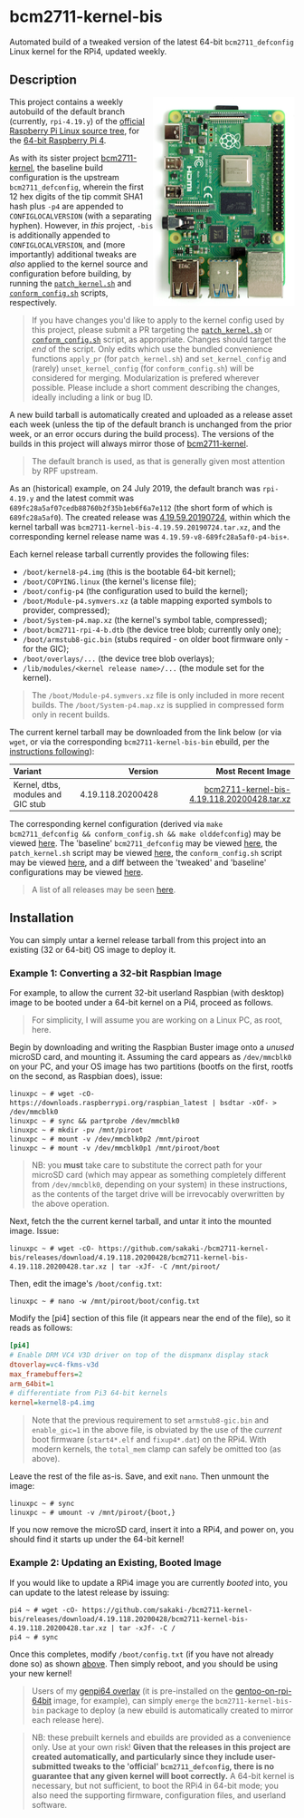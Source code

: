 # bcm2711-kernel-bis
Automated build of a tweaked version of the latest 64-bit `bcm2711_defconfig` Linux kernel for the RPi4, updated weekly.

## Description

<img src="https://raw.githubusercontent.com/sakaki-/resources/master/raspberrypi/pi4/Raspberry_Pi_4_B.jpg" alt="Raspberry Pi 4 B" width="250px" align="right"/>

This project contains a weekly autobuild of the default branch (currently, `rpi-4.19.y`) of the [official Raspberry Pi Linux source tree](https://github.com/raspberrypi/linux), for the [64-bit Raspberry Pi 4](https://www.raspberrypi.org/products/raspberry-pi-4-model-b/).

As with its sister project [bcm2711-kernel](https://github.com/sakaki-/bcm2711-kernel), the baseline build configuration is the upstream `bcm2711_defconfig`, wherein the first 12 hex digits of the tip commit SHA1 hash plus `-p4` are appended to `CONFIGLOCALVERSION` (with a separating hyphen). However, in *this* project, `-bis` is additionally appended to `CONFIGLOCALVERSION`, and (more importantly) additional tweaks are *also* applied to the kernel source and configuration before building, by running the [`patch_kernel.sh`](https://github.com/sakaki-/bcm2711-kernel-bis/blob/master/patch_kernel.sh) and [`conform_config.sh`](https://github.com/sakaki-/bcm2711-kernel-bis/blob/master/conform_config.sh) scripts, respectively.

> If you have changes you'd like to apply to the kernel config used by this project, please submit a PR targeting the [`patch_kernel.sh`](https://github.com/sakaki-/bcm2711-kernel-bis/blob/master/patch_kernel.sh) or [`conform_config.sh`](https://github.com/sakaki-/bcm2711-kernel-bis/blob/master/conform_config.sh) script, as appropriate. Changes should target the *end* of the script. Only edits which use the bundled convenience functions `apply_pr` (for `patch_kernel.sh`) and `set_kernel_config` and (rarely) `unset_kernel_config` (for `conform_config.sh`) will be considered for merging. Modularization is prefered wherever possible. Please include a short comment describing the changes, ideally including a link or bug ID.

A new build tarball is automatically created and uploaded as a release asset each week (unless the tip of the default branch is unchanged from the prior week, or an error occurs during the build process). The versions of the builds in this project will always mirror those of [bcm2711-kernel](https://github.com/sakaki-/bcm2711-kernel).

> The default branch is used, as that is generally given most attention by RPF upstream.

As an (historical) example, on 24 July 2019, the default branch was `rpi-4.19.y` and the latest commit was `689fc28a5af07cedb88760b2f35b1eb6f6a7e112` (the short form of which is `689fc28a5af0`). The created release was [4.19.59.20190724](https://github.com/sakaki-/bcm2711-kernel-bis/releases/tag/4.19.59.20190724), within which the kernel tarball was `bcm2711-kernel-bis-4.19.59.20190724.tar.xz`, and the corresponding kernel release name was `4.19.59-v8-689fc28a5af0-p4-bis+`.

Each kernel release tarball currently provides the following files:
* `/boot/kernel8-p4.img` (this is the bootable 64-bit kernel);
* `/boot/COPYING.linux` (the kernel's license file);
* `/boot/config-p4` (the configuration used to build the kernel);
* `/boot/Module-p4.symvers.xz` (a table mapping exported symbols to provider, compressed);
* `/boot/System-p4.map.xz` (the kernel's symbol table, compressed);
* `/boot/bcm2711-rpi-4-b.dtb` (the device tree blob; currently only one);
* `/boot/armstub8-gic.bin` (stubs required - on older boot firmware only - for the GIC);
* `/boot/overlays/...` (the device tree blob overlays);
* `/lib/modules/<kernel release name>/...` (the module set for the kernel).

> The `/boot/Module-p4.symvers.xz` file is only included in more recent builds. The `/boot/System-p4.map.xz` is supplied in compressed form only in recent builds.

The current kernel tarball may be downloaded from the link below (or via `wget`, or via the corresponding `bcm2711-kernel-bis-bin` ebuild, per the [instructions following](#installation)):

Variant | Version | Most Recent Image
:--- | ---: | ---:
Kernel, dtbs, modules and GIC stub | 4.19.118.20200428 | [bcm2711-kernel-bis-4.19.118.20200428.tar.xz](https://github.com/sakaki-/bcm2711-kernel-bis/releases/download/4.19.118.20200428/bcm2711-kernel-bis-4.19.118.20200428.tar.xz)

The corresponding kernel configuration (derived via `make bcm2711_defconfig && conform_config.sh && make olddefconfig`) may be viewed [here](https://github.com/sakaki-/bcm2711-kernel-bis/blob/master/config). The 'baseline' `bcm2711_defconfig` may be viewed [here](https://github.com/sakaki-/bcm2711-kernel-bis/blob/master/bcm2711_config), the `patch_kernel.sh` script may be viewed [here](https://github.com/sakaki-/bcm2711-kernel-bis/blob/master/patch_kernel.sh), the `conform_config.sh` script may be viewed [here](https://github.com/sakaki-/bcm2711-kernel-bis/blob/master/conform_config.sh), and a diff between the 'tweaked' and 'baseline' configurations may be viewed [here](https://github.com/sakaki-/bcm2711-kernel-bis/blob/master/vs_bcm2711_config.diff).

> A list of all releases may be seen [here](https://github.com/sakaki-/bcm2711-kernel-bis/releases).

## <a name="installation"></a>Installation

You can simply untar a kernel release tarball from this project into an existing (32 or 64-bit) OS image to deploy it.

### <a name="add_to_raspbian"></a>Example 1: Converting a 32-bit Raspbian Image

For example, to allow the current 32-bit userland Raspbian (with desktop) image to be booted under a 64-bit kernel on a Pi4, proceed as follows.

> For simplicity, I will assume you are working on a Linux PC, as root, here.

Begin by downloading and writing the Raspbian Buster image onto a _unused_ microSD card, and mounting it. Assuming the card appears as `/dev/mmcblk0` on your PC, and your OS image has two partitions (bootfs on the first, rootfs on the second, as Raspbian does), issue:

```console
linuxpc ~ # wget -cO- https://downloads.raspberrypi.org/raspbian_latest | bsdtar -xOf- > /dev/mmcblk0
linuxpc ~ # sync && partprobe /dev/mmcblk0
linuxpc ~ # mkdir -pv /mnt/piroot
linuxpc ~ # mount -v /dev/mmcblk0p2 /mnt/piroot
linuxpc ~ # mount -v /dev/mmcblk0p1 /mnt/piroot/boot
```

> NB: you **must** take care to substitute the correct path for your microSD card (which may appear as something completely different from `/dev/mmcblk0`, depending on your system) in these instructions, as the contents of the target drive will be irrevocably overwritten by the above operation.

Next, fetch the the current kernel tarball, and untar it into the mounted image. Issue:

```console
linuxpc ~ # wget -cO- https://github.com/sakaki-/bcm2711-kernel-bis/releases/download/4.19.118.20200428/bcm2711-kernel-bis-4.19.118.20200428.tar.xz | tar -xJf- -C /mnt/piroot/
```

Then, edit the image's `/boot/config.txt`:

```console
linuxpc ~ # nano -w /mnt/piroot/boot/config.txt
```

Modify the [pi4] section of this file (it appears near the end of the file), so it reads as follows:
```ini
[pi4]
# Enable DRM VC4 V3D driver on top of the dispmanx display stack
dtoverlay=vc4-fkms-v3d
max_framebuffers=2
arm_64bit=1
# differentiate from Pi3 64-bit kernels
kernel=kernel8-p4.img
```

> Note that the previous requirement to set `armstub8-gic.bin` and `enable_gic=1` in the above file, is obviated by the use of the *current* boot firmware (`start4*.elf` and `fixup4*.dat`) on the RPi4. With modern kernels, the `total_mem` clamp can safely be omitted too (as above).

Leave the rest of the file as-is. Save, and exit `nano`. Then unmount the image:

```console
linuxpc ~ # sync
linuxpc ~ # umount -v /mnt/piroot/{boot,}
```

If you now remove the microSD card, insert it into a RPi4, and power on, you should find it starts up under the 64-bit kernel!

### <a name="update_kernel"></a>Example 2: Updating an Existing, Booted Image

If you would like to update a RPi4 image you are currently *booted* into, you can update to the latest release by issuing:

```console
pi4 ~ # wget -cO- https://github.com/sakaki-/bcm2711-kernel-bis/releases/download/4.19.118.20200428/bcm2711-kernel-bis-4.19.118.20200428.tar.xz | tar -xJf- -C /
pi4 ~ # sync
```

Once this completes, modify `/boot/config.txt` (if you have not already done so) as shown [above](#add_to_raspbian). Then simply reboot, and you should be using your new kernel!

> Users of my [genpi64 overlay](https://github.com/sakaki-/genpi64-overlay) (it is pre-installed on the [gentoo-on-rpi-64bit](https://github.com/sakaki-/gentoo-on-rpi-64bit) image, for example), can simply `emerge` the `bcm2711-kernel-bis-bin` package to deploy (a new ebuild is automatically created to mirror each release here).

> NB: these prebuilt kernels and ebuilds are provided as a convenience only. Use at your own risk! **Given that the releases in this project are created automatically, and particularly since they include user-submitted tweaks to the 'official' `bcm2711_defconfig`, there is no guarantee that any given kernel will boot correctly.** A 64-bit kernel is necessary, but not sufficient, to boot the RPi4 in 64-bit mode; you also need the supporting firmware, configuration files, and userland software.
